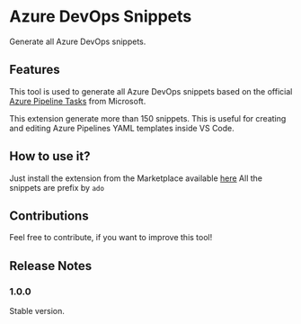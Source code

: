 # Azure DevOps Snippets

Generate all Azure DevOps snippets.

## Features

This tool is used to generate all Azure DevOps snippets based on the official [Azure Pipeline Tasks][github-microsoft-link] from Microsoft.

This extension generate more than 150 snippets. This is useful for creating and editing Azure Pipelines YAML templates inside VS Code.

## How to use it?

Just install the extension from the Marketplace available [here][marketplace-link]
All the snippets are prefix by `ado`

## Contributions

Feel free to contribute, if you want to improve this tool!

## Release Notes

### 1.0.0
Stable version.

[github-microsoft-link]: https://github.com/microsoft/azure-pipelines-tasks
[marketplace-link]: https://marketplace.visualstudio.com/items?itemName=DamienAicheh.azure-devops-snippets
